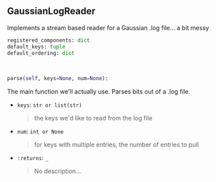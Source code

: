 ## <a id="McUtils.GaussianInterface.GaussianImporter.GaussianLogReader">GaussianLogReader</a>
Implements a stream based reader for a Gaussian .log file... a bit messy

```python
registered_components: dict
default_keys: tuple
default_ordering: dict
```
<a id="McUtils.GaussianInterface.GaussianImporter.GaussianLogReader.parse">&nbsp;</a>
```python
parse(self, keys=None, num=None): 
```
The main function we'll actually use. Parses bits out of a .log file.
- `keys`: `str or list(str)`
    >the keys we'd like to read from the log file
- `num`: `int or None`
    >for keys with multiple entries, the number of entries to pull
- `:returns`: `_`
    >No description...

